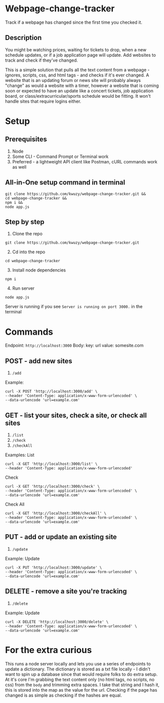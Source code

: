 # Webpage-change-tracker
Track if a webpage has changed since the first time you checked it.

## Description
You might be watching prices, waiting for tickets to drop, when a new schedule updates, or if a job application page will update.
Add websites to track and check if they've changed.

This is a simple solution that pulls all the text content from a webpage - ignores, scripts, css, and html tags - and checks if it's ever changed. A website that is an updating forum or news site will probably always "change" as would a website with a timer, however a website that is coming soon or expected to have an update like a concert tickets, job application board, or class/extracurricular/sports schedule would be fitting. It won't handle sites that require logins either.

# Setup

## Prerequisites
1. Node
2. Some CLI - Command Prompt or Terminal work
3. Preferred - a lightweight API client like Postman, cURL commands work as well

## All-in-One setup command in terminal
```
git clone https://github.com/kwuzy/webpage-change-tracker.git &&
cd webpage-change-tracker &&
npm i &&
node app.js
```
## Step by step
1. Clone the repo
```
git clone https://github.com/kwuzy/webpage-change-tracker.git
```
2. Cd into the repo
```
cd webpage-change-tracker
```
3. Install node dependencies
```
npm i
```
4. Run server
```
node app.js
```

Server is running if you see `Server is running on port 3000.` in the terminal

# Commands
Endpoint: `http://localhost:3000`
Body:
    key: url
    value: somesite.com
## POST - add new sites
1. `/add`

Example:
```
curl -X POST 'http://localhost:3000/add' \
--header 'Content-Type: application/x-www-form-urlencoded' \
--data-urlencode 'url=example.com'
```

## GET - list your sites, check a site, or check all sites
1. `/list`
2. `/check`
3. `/checkAll`

Examples:
List
```
curl -X GET 'http://localhost:3000/list' \
--header 'Content-Type: application/x-www-form-urlencoded'
```
Check
```
curl -X GET 'http://localhost:3000/check' \
--header 'Content-Type: application/x-www-form-urlencoded' \
--data-urlencode 'url=example.com'
```
Check All
```
curl -X GET 'http://localhost:3000/checkAll' \
--header 'Content-Type: application/x-www-form-urlencoded' \
--data-urlencode 'url=example.com'
```

## PUT - add or update an existing site
1. `/update`

Example:
Update
```
curl -X PUT 'http://localhost:3000/update' \
--header 'Content-Type: application/x-www-form-urlencoded' \
--data-urlencode 'url=example.com'
```

## DELETE - remove a site you're tracking
1. `/delete`

Example:
Update
```
curl -X DELETE 'http://localhost:3000/delete' \
--header 'Content-Type: application/x-www-form-urlencoded' \
--data-urlencode 'url=example.com'
```

# For the extra curious
This runs a node server locally and lets you use a series of endpoints to update a dictionary. The dictionary is stored as a txt file locally - I didn't want to spin up a database since that would require folks to do extra setup. At it's core I'm grabbing the text content only (no html tags, no scripts, no css) from the `body` and trimming extra spaces. I take that string and I hash it, this is stored into the map as the value for the url. Checking if the page has changed is as simple as checking if the hashes are equal.
